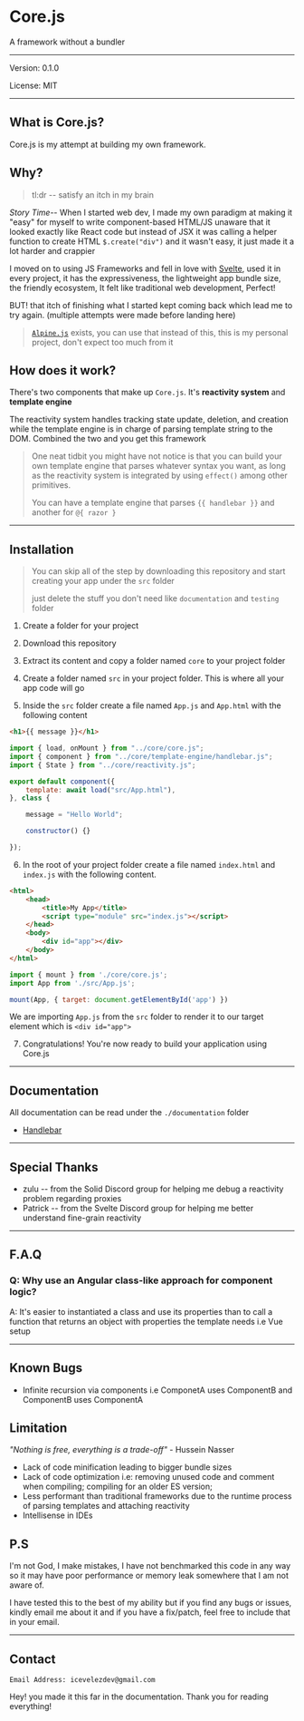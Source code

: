 # Core.js

A framework without a bundler

---

Version: 0.1.0

License: MIT

---

## What is Core.js?

Core.js is my attempt at building my own framework.

## Why?

> tl:dr -- satisfy an itch in my brain

*Story Time*-- When I started web dev, I made my own paradigm at making it "easy" for myself to write component-based HTML/JS unaware that it looked exactly like React code but instead of JSX it was calling a helper function to create HTML `$.create("div")` and it wasn't easy, it just made it a lot harder and crappier

I moved on to using JS Frameworks and fell in love with [Svelte](https://svelte.dev/), used it in every project, it has the expressiveness, the lightweight app bundle size, the friendly ecosystem, It felt like traditional web development, Perfect!

BUT! that itch of finishing what I started kept coming back which lead me to try again. (multiple attempts were made before landing here)

> [`Alpine.js`](https://alpinejs.dev/) exists, you can use that instead of this, this is my personal project, don't expect too much from it

## How does it work?

There's two components that make up `Core.js`. It's **reactivity system** and **template engine**

The reactivity system handles tracking state update, deletion, and creation while the template engine is in charge of parsing template string to the DOM. Combined the two and you get this framework

> One neat tidbit you might have not notice is that you can build your own template engine that parses whatever syntax you want, as long as the reactivity system is integrated by using `effect()` among other primitives.
>
> You can have a template engine that parses `{{ handlebar }}` and another for `@{ razor }`

---

## Installation

> You can skip all of the step by downloading this repository and start creating your app under the `src` folder
>
> just delete the stuff you don't need like `documentation` and `testing` folder

1. Create a folder for your project

2. Download this repository

3. Extract its content and copy a folder named `core` to your project folder

4. Create a folder named `src` in your project folder. This is where all your app code will go

5. Inside the `src` folder create a file named `App.js` and `App.html` with the following content
```html
<h1>{{ message }}</h1>
```

```js
import { load, onMount } from "../core/core.js";
import { component } from "../core/template-engine/handlebar.js";
import { State } from "../core/reactivity.js";

export default component({
    template: await load("src/App.html"),
}, class {

    message = "Hello World";

    constructor() {}

});
```

6. In the root of your project folder create a file named `index.html` and `index.js` with the following content.

```html
<html>
    <head>
        <title>My App</title>
        <script type="module" src="index.js"></script>
    </head>
    <body>
        <div id="app"></div>
    </body>
</html>
```
```js
import { mount } from './core/core.js';
import App from './src/App.js';

mount(App, { target: document.getElementById('app') })
```
We are importing `App.js` from the `src` folder to render it to our target element which is `<div id="app">`

7. Congratulations! You're now ready to build your application using Core.js

---

## Documentation

All documentation can be read under the `./documentation` folder

- [Handlebar](./handlebar.md)

---

## Special Thanks

- zulu -- from the Solid Discord group for helping me debug a reactivity problem regarding proxies
- Patrick -- from the Svelte Discord group for helping me better understand fine-grain reactivity

---

## F.A.Q

### Q: Why use an Angular class-like approach for component logic?

A: It's easier to instantiated a class and use its properties than to call a function that returns an object with properties the template needs i.e Vue setup

---

## Known Bugs

- Infinite recursion via components i.e ComponetA uses ComponentB and ComponentB uses ComponentA

## Limitation

*"Nothing is free, everything is a trade-off"* - Hussein Nasser

- Lack of code minification leading to bigger bundle sizes
- Lack of code optimization i.e: removing unused code and comment when compiling; compiling for an older ES version;
- Less performant than traditional frameworks due to the runtime process of parsing templates and attaching reactivity
- Intellisense in IDEs

## P.S

I'm not God, I make mistakes, I have not benchmarked this code in any way so it may have poor performance or memory leak somewhere that I am not aware of.

I have tested this to the best of my ability but if you find any bugs or issues, kindly email me about it and if you have a fix/patch, feel free to include that in your email.

---

## Contact

```
Email Address: icevelezdev@gmail.com
```

Hey! you made it this far in the documentation. Thank you for reading everything!
